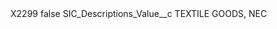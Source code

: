 <?xml version="1.0" encoding="UTF-8"?>
<CustomMetadata xmlns="http://soap.sforce.com/2006/04/metadata" xmlns:xsi="http://www.w3.org/2001/XMLSchema-instance" xmlns:xsd="http://www.w3.org/2001/XMLSchema">
    <label>X2299</label>
    <protected>false</protected>
    <values>
        <field>SIC_Descriptions_Value__c</field>
        <value xsi:type="xsd:string">TEXTILE GOODS, NEC</value>
    </values>
</CustomMetadata>
